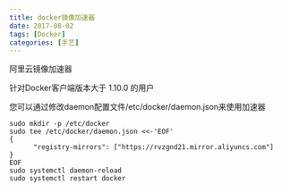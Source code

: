 ```yaml
---
title: docker镜像加速器
date: 2017-08-02 
tags: [Docker]
categories: [手艺]
---
```

阿里云镜像加速器
<!--more-->
针对Docker客户端版本大于 1.10.0 的用户

您可以通过修改daemon配置文件/etc/docker/daemon.json来使用加速器

```
sudo mkdir -p /etc/docker
sudo tee /etc/docker/daemon.json <<-'EOF'
{
      "registry-mirrors": ["https://rvzgnd21.mirror.aliyuncs.com"]
}
EOF
sudo systemctl daemon-reload
sudo systemctl restart docker
```
